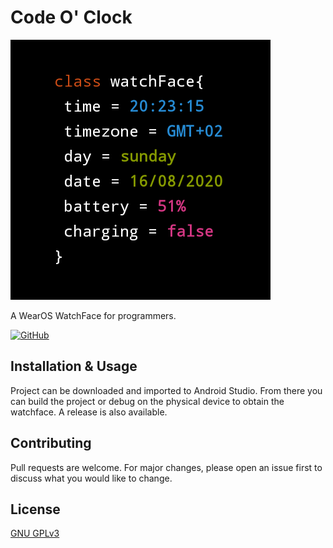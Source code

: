 # Code O' Clock

![Code O' Clock](https://github.com/XDoubleU/code-o-clock/blob/master/CodeOClock/app/src/main/res/drawable-nodpi/preview.png)

A WearOS WatchFace for programmers.

[![GitHub](https://img.shields.io/github/license/XDoubleU/code-o-clock)](https://github.com/XDoubleU/code-o-clock/blob/master/LICENSE)


## Installation & Usage
Project can be downloaded and imported to Android Studio. From there you can build the project or debug on the physical device to obtain the watchface.
A release is also available.

## Contributing
Pull requests are welcome. For major changes, please open an issue first to discuss what you would like to change.

## License
[GNU GPLv3](https://github.com/XDoubleU/code-o-clock/blob/master/LICENSE)
